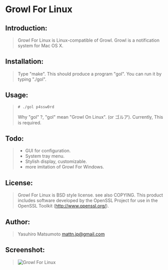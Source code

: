 Growl For Linux
===============


Introduction:
-------------

> Growl For Linux is Linux-compatible of Growl. Growl is a notification system for Mac OS X. 

Installation:
-------------

> Type "make". This should produce a program "gol".
> You can run it by typing "./gol".

Usage:
------

>     # ./gol p4ssw0rd
> 
> Why "gol" ?, "gol" mean "Growl On Linux". (or ゴルア).
> Currently, This is required.

Todo:
-----

> * GUI for configuration.
> * System tray menu.
> * Stylish display, customizable.
> * more imitation of Growl For Windows.

License:
--------

> Growl For Linux is BSD style license. see also COPYING.
> This product includes software developed by the OpenSSL Project for use in the OpenSSL Toolkit (http://www.openssl.org/).

Author:
-------

> Yasuhiro Matsumoto <mattn.jp@gmail.com>

Screenshot:
-----------

> ![Growl For Linux](https://github.com/mattn/growl-for-linux/raw/master/data/growl4linux.jpg "Growl For Linux")
